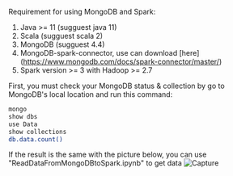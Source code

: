 Requirement for using MongoDB and Spark:
  1. Java >= 11 (sugguest java 11)
  2. Scala (sugguest scala 2)
  3. MongoDB (sugguest 4.4)
  5. MongoDB-spark-connector, use can download [here] (https://www.mongodb.com/docs/spark-connector/master/)
  6. Spark version >= 3 with Hadoop >= 2.7

First, you must check your MongoDB status & collection by go to MongoDB's local location and run this command:
```bash
mongo
show dbs
use Data
show collections
db.data.count()
```
If the result is the same with the picture below, you can use "ReadDataFromMongoDBtoSpark.ipynb" to get data
![Capture](https://user-images.githubusercontent.com/80337571/164374469-76ddc42d-8c26-4e7b-9c67-d73573faaf6a.PNG)


